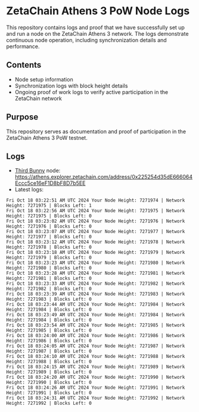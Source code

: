 # ZetaChain Athens 3 PoW Node Logs
This repository contains logs and proof that we have successfully set up and run a node on the ZetaChain Athens 3 network. The logs demonstrate continuous node operation, including synchronization details and performance.

## Contents
- Node setup information
- Synchronization logs with block height details
- Ongoing proof of work logs to verify active participation in the ZetaChain network

## Purpose
This repository serves as documentation and proof of participation in the ZetaChain Athens 3 PoW testnet.

## Logs

- [Third Bunny](https://thirdbunny.xyz/) node: https://athens.explorer.zetachain.com/address/0x225254d35dE666064Eccc5ce16eF1D8bF8D7b5EE
- Latest logs:
```
Fri Oct 18 03:22:51 AM UTC 2024 Your Node Height: 7271974 | Network Height: 7271975 | Blocks Left: 1
Fri Oct 18 03:22:56 AM UTC 2024 Your Node Height: 7271975 | Network Height: 7271975 | Blocks Left: 0
Fri Oct 18 03:23:02 AM UTC 2024 Your Node Height: 7271976 | Network Height: 7271976 | Blocks Left: 0
Fri Oct 18 03:23:07 AM UTC 2024 Your Node Height: 7271977 | Network Height: 7271977 | Blocks Left: 0
Fri Oct 18 03:23:12 AM UTC 2024 Your Node Height: 7271978 | Network Height: 7271978 | Blocks Left: 0
Fri Oct 18 03:23:18 AM UTC 2024 Your Node Height: 7271979 | Network Height: 7271979 | Blocks Left: 0
Fri Oct 18 03:23:23 AM UTC 2024 Your Node Height: 7271980 | Network Height: 7271980 | Blocks Left: 0
Fri Oct 18 03:23:28 AM UTC 2024 Your Node Height: 7271981 | Network Height: 7271981 | Blocks Left: 0
Fri Oct 18 03:23:33 AM UTC 2024 Your Node Height: 7271982 | Network Height: 7271982 | Blocks Left: 0
Fri Oct 18 03:23:39 AM UTC 2024 Your Node Height: 7271983 | Network Height: 7271983 | Blocks Left: 0
Fri Oct 18 03:23:44 AM UTC 2024 Your Node Height: 7271984 | Network Height: 7271984 | Blocks Left: 0
Fri Oct 18 03:23:49 AM UTC 2024 Your Node Height: 7271984 | Network Height: 7271984 | Blocks Left: 0
Fri Oct 18 03:23:54 AM UTC 2024 Your Node Height: 7271985 | Network Height: 7271985 | Blocks Left: 0
Fri Oct 18 03:24:00 AM UTC 2024 Your Node Height: 7271986 | Network Height: 7271986 | Blocks Left: 0
Fri Oct 18 03:24:05 AM UTC 2024 Your Node Height: 7271987 | Network Height: 7271987 | Blocks Left: 0
Fri Oct 18 03:24:10 AM UTC 2024 Your Node Height: 7271988 | Network Height: 7271988 | Blocks Left: 0
Fri Oct 18 03:24:15 AM UTC 2024 Your Node Height: 7271989 | Network Height: 7271989 | Blocks Left: 0
Fri Oct 18 03:24:20 AM UTC 2024 Your Node Height: 7271990 | Network Height: 7271990 | Blocks Left: 0
Fri Oct 18 03:24:26 AM UTC 2024 Your Node Height: 7271991 | Network Height: 7271991 | Blocks Left: 0
Fri Oct 18 03:24:31 AM UTC 2024 Your Node Height: 7271992 | Network Height: 7271992 | Blocks Left: 0
```
